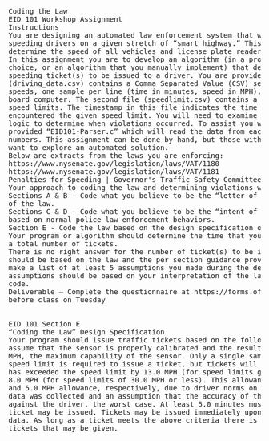 <pre>
Coding the Law
EID 101 Workshop Assignment
Instructions
You are designing an automated law enforcement system that will issue tickets to
speeding drivers on a given stretch of “smart highway.” This road contains sensors that
determine the speed of all vehicles and license plate readers that uniquely identify all vehicles.
In this assignment you are to develop an algorithm (in a programming language of your
choice, or an algorithm that you manually implement) that determines the time and number of
speeding ticket(s) to be issued to a driver. You are provided two files. The first
(driving_data.csv) contains a Comma Separated Value (CSV) series of time stamps and vehicle
speeds, one sample per line (time in minutes, speed in MPH), taken from an automobile’s on-
board computer. The second file (speedlimit.csv) contains a matching series of timestamps and
speed limits. The timestamp in this file indicates the time in minutes at which the vehicle
encountered the given speed limit. You will need to examine each file and construct appropriate
logic to determine when violations occurred. To assist you with the file reading, you are also
provided “EID101-Parser.c” which will read the data from each CSV into arrays of floating-point
numbers. This assignment can be done by hand, but those with programming experience may
want to explore an automated solution.
Below are extracts from the laws you are enforcing:
https://www.nysenate.gov/legislation/laws/VAT/1180
https://www.nysenate.gov/legislation/laws/VAT/1181
Penalties for Speeding | Governor's Traffic Safety Committee (ny.gov)
Your approach to coding the law and determining violations will vary by class section.
Sections A & B - Code what you believe to be the “letter of the law,” e.g. a strict interpretation
of the law.
Sections C & D - Code what you believe to be the “intent of the law.” e.g. an interpretation
based on normal police law enforcement behaviors.
Section E - Code the law based on the design specification on the next page.
Your program or algorithm should determine the time that your software issued any ticket(s) and
a total number of tickets.
There is no right answer for the number of ticket(s) to be issued to the driver, but your code
should be based on the law and the per section guidance provided above. However, please
make a list of at least 5 assumptions you made during the design and coding process. These
assumptions should be based on your interpretation of the law and how you implemented it in
code.
Deliverable – Complete the questionnaire at https://forms.office.com/r/EEYHGMZNwY
before class on Tuesday


EID 101 Section E
“Coding the Law” Design Specification
Your program should issue traffic tickets based on the following logic. You are to
assume that the sensor is properly calibrated and the results are accurate within +-3
MPH, the maximum capability of the sensor. Only a single sample of exceeding the
speed limit is required to issue a ticket, but tickets will only be issued unless the driver
has exceeded the speed limit by 13.0 MPH (for speed limits greater than 30.0 MPH) and
8.0 MPH (for speed limits of 30.0 MPH or less). This allowance is based on a 10.0 MPH
and 5.0 MPH allowance, respectively, due to driver norms on the roadways where the
data was collected and an assumption that the accuracy of the sensor falls 3.0 MPH
against the driver, the worst case. At least 5.0 minutes must transpire before another
ticket may be issued. Tickets may be issued immediately upon the start of the sensor
data. As long as a ticket meets the above criteria there is no limit to the total number of
tickets that may be given.
</pre>
